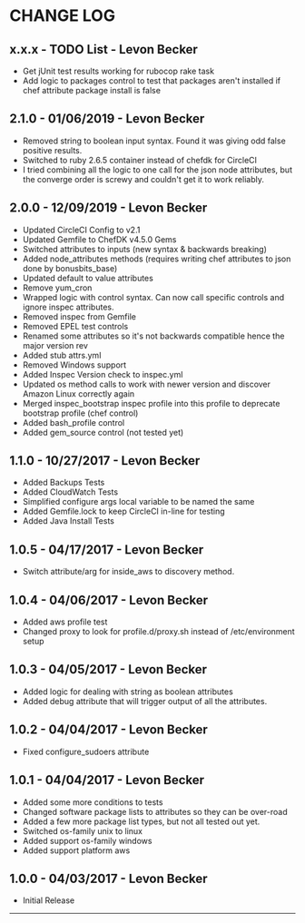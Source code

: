 # CHANGE LOG

## x.x.x - TODO List - Levon Becker
* Get jUnit test results working for rubocop rake task
* Add logic to packages control to test that packages aren't installed if chef attribute package install is false

## 2.1.0 - 01/06/2019 - Levon Becker
* Removed string to boolean input syntax. Found it was giving odd false positive results.
* Switched to ruby 2.6.5 container instead of chefdk for CircleCI
* I tried combining all the logic to one call for the json node attributes, but the converge order is screwy and couldn't get it to work reliably.

## 2.0.0 - 12/09/2019 - Levon Becker
* Updated CircleCI Config to v2.1
* Updated Gemfile to ChefDK v4.5.0 Gems
* Switched attributes to inputs (new syntax & backwards breaking)
* Added node_attributes methods (requires writing chef attributes to json done by bonusbits_base)
* Updated default to value attributes
* Remove yum_cron
* Wrapped logic with control syntax. Can now call specific controls and ignore inspec attributes.
* Removed inspec from Gemfile
* Removed EPEL test controls
* Renamed some attributes so it's not backwards compatible hence the major version rev
* Added stub attrs.yml
* Removed Windows support
* Added Inspec Version check to inspec.yml
* Updated os method calls to work with newer version and discover Amazon Linux correctly again
* Merged inspec_bootstrap inspec profile into this profile to deprecate bootstrap profile (chef control)
* Added bash_profile control
* Added gem_source control (not tested yet)

## 1.1.0 - 10/27/2017 - Levon Becker
* Added Backups Tests
* Added CloudWatch Tests
* Simplified configure args local variable to be named the same
* Added Gemfile.lock to keep CircleCI in-line for testing
* Added Java Install Tests

## 1.0.5 - 04/17/2017 - Levon Becker
* Switch attribute/arg for inside_aws to discovery method.

## 1.0.4 - 04/06/2017 - Levon Becker
* Added aws profile test
* Changed proxy to look for profile.d/proxy.sh instead of /etc/environment setup

## 1.0.3 - 04/05/2017 - Levon Becker
* Added logic for dealing with string as boolean attributes
* Added debug attribute that will trigger output of all the attributes.

## 1.0.2 - 04/04/2017 - Levon Becker
* Fixed configure_sudoers attribute

## 1.0.1 - 04/04/2017 - Levon Becker
* Added some more conditions to tests
* Changed software package lists to attributes so they can be over-road
* Added a few more package list types, but not all tested out yet.
* Switched os-family unix to linux
* Added support os-family windows
* Added support platform aws

## 1.0.0 - 04/03/2017 - Levon Becker
* Initial Release

---